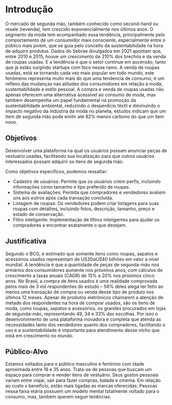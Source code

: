 # Introdução

O mercado de segunda mão, também conhecido como second-hand ou resale (revenda), tem crescido exponencialmente nos últimos anos. O segmento da moda tem acompanhado essa tendência, principalmente pelo comportamento de um consumidor mais consciente, especialmente entre o público mais jovem, que se guia pelo conceito da sustentabilidade na hora de adquirir produtos.
Dados do Sebrae divulgados em 2021 apontam que, entre 2010 e 2015, houve um crescimento de 210% dos brechós e da venda de roupas usadas. E a tendência é que o setor continue em ascensão, tanto que já estão surgindo startups com foco nesse ramo. 
A venda de roupas usadas, está se tornando cada vez mais popular em todo mundo, este fenômeno representa muito mais do que uma tendencia de consumo, é um reflexo das mudanças nas atitudes dos consumidores em relação à moda, sustentabilidade e estilo pessoal.
A compra e venda de roupas usadas não apenas oferecem uma alternativa acessível ao consumo de moda, mas também desempenha um papel fundamental na promoção da sustentabilidade ambiental, reduzindo o desperdício têxtil e diminuindo o impacto negativo da indústria da moda no planeta, estudos indicam que um item de segunda mão pode emitir até 82% menos carbono do que um item novo.

## Objetivos

Desenvolver uma plataforma na qual os usuários possam anunciar peças de vestuário usadas, facilitando sua localização para que outros usuários interessados possam adquirir os itens de segunda mão.

Como objetivos específicos, podemos ressaltar:

-	Cadastro de usuários: Permite que os usuários criem perfis, incluindo informações como tamanho e tipo preferido de roupas.
-	Sistema de avaliações: Permita que compradores e vendedores avaliem uns aos outros após cada transação concluída.
-	Listagem de roupas: Os vendedores podem criar listagens para suas roupas com detalhes, incluindo fotos, descrição, tamanho, preço e estado de conservação.
-	Filtro inteligente: Implementação de filtros inteligentes para ajudar os compradores a encontrar exatamente o que desejam.

## Justificativa

Segundo o BCG, é estimado que somente itens como roupas, sapatos e acessórios usados representam de US$30 a US$40 bilhões em valor a nível mundial. A tendência é que a quantidade de peças de segunda-mão nos armários dos consumidores aumente nos próximos anos, com cálculos de crescimento a taxas anuais (CAGR) de 15% a 20% nos próximos cinco anos.
No Brasil, a compra de itens usados é uma realidade comprovada pelos mais de 3 mil respondentes do estudo – 56% deles alega ter feito ao menos uma transação de compra ou venda desse tipo de produto nos últimos 12 meses.
Apesar de produtos eletrônicos chamarem a atenção de metade dos respondentes na hora de comprar usados, são os itens de moda, como roupas, sapatos e acessórios, os grandes procurados em lojas de segunda-mão, representando 49, 34 e 33% das escolhas.
Por isso o desenvolvimento de uma plataforma inovadora e completa que atenda as necessidades tanto dos vendedores quanto dos compradores, facilitando o uso e a sustentabilidade é importante para atendimento desse nicho que está em crescimento no mundo.


## Público-Alvo

Estamos voltados para o público masculino e feminino com idade aproximada entre 18 e 35 anos. Trata-se de pessoas que buscam um espaço para comprar e vender itens de vestuário. Seus gostos pessoais variam entre viajar, sair para fazer compras, balada e cinema. Em relação ao custo x benefício, estão mais ligadas as marcas oferecidas. Pessoas nessa faixa etária possuem um modelo mental totalmente voltado para o consumo, mas, também querem seguir tenências.
